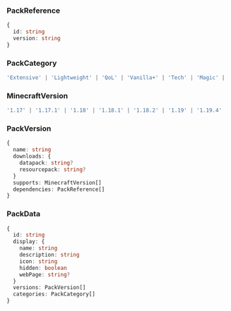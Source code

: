 ### PackReference
```ts
{
  id: string
  version: string
}
```
### PackCategory
```ts
'Extensive' | 'Lightweight' | 'QoL' | 'Vanilla+' | 'Tech' | 'Magic' | 'Library' | 'Exploration' | 'World Overhaul' | 'No Resource Pack'
```
### MinecraftVersion
```ts
'1.17' | '1.17.1' | '1.18' | '1.18.1' | '1.18.2' | '1.19' | '1.19.4'
```
### PackVersion
```ts
{
  name: string
  downloads: {
    datapack: string?
    resourcepack: string?
  }
  supports: MinecraftVersion[]
  dependencies: PackReference[]
}
```
### PackData
```ts
{
  id: string
  display: {
    name: string
    description: string
    icon: string
    hidden: boolean
    webPage: string?
  }
  versions: PackVersion[]
  categories: PackCategory[]
}
```